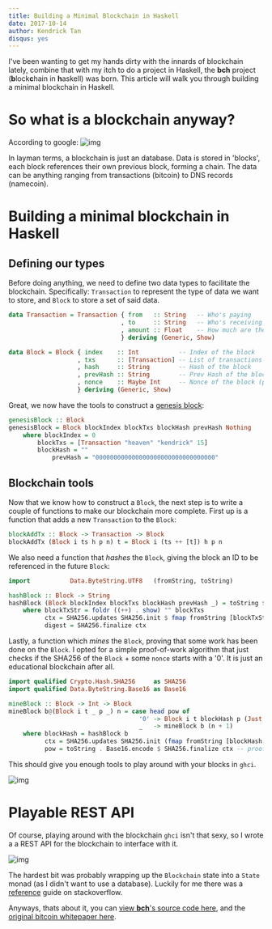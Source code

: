 ```yaml
---
title: Building a Minimal Blockchain in Haskell
date: 2017-10-14
author: Kendrick Tan
disqus: yes
---
```


I've been wanting to get my hands dirty with the innards of blockchain lately, combine that with my itch to do a project in Haskell, the __bch__ project (<strong>b</strong>lock<strong>c</strong>hain in <strong>h</strong>askell) was born. This article will walk you through building a minimal blockchain in Haskell.

# So what is a blockchain anyway?

According to google:
![img](https://i.imgur.com/oVCropd.png)

In layman terms, a blockchain is just an database. Data is stored in 'blocks', each block references their own previous block, forming a chain. The data can be anything ranging from transactions (bitcoin) to DNS records (namecoin).

# Building a minimal blockchain in Haskell

## Defining our types

Before doing anything, we need to define two data types to facilitate the blockchain. Specifically: `Transaction` to represent the type of data we want to store, and `Block` to store a set of said data.

```haskell
data Transaction = Transaction { from   :: String   -- Who's paying
                               , to     :: String   -- Who's receiving
                               , amount :: Float    -- How much are they paying
                               } deriving (Generic, Show)

data Block = Block { index    :: Int           -- Index of the block
                   , txs      :: [Transaction] -- List of transactions in the block
                   , hash     :: String        -- Hash of the block
                   , prevHash :: String        -- Prev Hash of the block
                   , nonce    :: Maybe Int     -- Nonce of the block (proof of work)
                   } deriving (Generic, Show)
```

Great, we now have the tools to construct a [genesis block](https://en.bitcoin.it/wiki/Genesis_block):

```haskell
genesisBlock :: Block
genesisBlock = Block blockIndex blockTxs blockHash prevHash Nothing
    where blockIndex = 0
        blockTxs = [Transaction "heaven" "kendrick" 15]
        blockHash = ""
            prevHash = "000000000000000000000000000000000"
```

## Blockchain tools

Now that we know how to construct a `Block`, the next step is to write a couple of functions to make our blockchain more complete. First up is a function that adds a new `Transaction` to the `Block`:

```haskell
blockAddTx :: Block -> Transaction -> Block
blockAddTx (Block i ts h p n) t = Block i (ts ++ [t]) h p n
```

We also need a function that _hashes_ the `Block`, giving the block an ID to be referenced in the future `Block`:

```haskell
import           Data.ByteString.UTF8   (fromString, toString)

hashBlock :: Block -> String
hashBlock (Block blockIndex blockTxs blockHash prevHash _) = toString $ Base16.encode digest
    where blockTxStr = foldr ((++) . show) "" blockTxs
          ctx = SHA256.updates SHA256.init $ fmap fromString [blockTxStr, prevHash]
          digest = SHA256.finalize ctx
```

Lastly, a function which _mines_ the `Block`, proving that some work has been done on the `Block`. I opted for a simple proof-of-work algorithm that just checks if the SHA256 of the `Block` + some `nonce` starts with a '0'. It is just an educational blockchain after all.

```haskell
import qualified Crypto.Hash.SHA256     as SHA256
import qualified Data.ByteString.Base16 as Base16

mineBlock :: Block -> Int -> Block
mineBlock b@(Block i t _ p _) n = case head pow of
                                    '0' -> Block i t blockHash p (Just n)
                                    _   -> mineBlock b (n + 1)
    where blockHash = hashBlock b
          ctx = SHA256.updates SHA256.init (fmap fromString [blockHash, show n, p])
          pow = toString . Base16.encode $ SHA256.finalize ctx -- proof of work
```

This should give you enough tools to play around with your blocks in `ghci`.

![img](https://i.imgur.com/1mlkP6P.png)


# Playable REST API

Of course, playing around with the blockchain `ghci` isn't that sexy, so I wrote a a REST API for the blockchain to interface with it. 

![img](https://i.imgur.com/3ijlTcL.png)

The hardest bit was probably wrapping up the `Blockchain` state into a `State` monad (as I didn't want to use a database). Luckily for me there was a [reference](https://stackoverflow.com/questions/31952792/how-do-i-use-a-persistent-state-monad-with-spock) guide on stackoverflow.

Anyways, thats about it, you can [view __bch__'s source code here](https://github.com/kendricktan/bch/), and the [original bitcoin whitepaper here](https://bitcoin.org/bitcoin.pdf).
